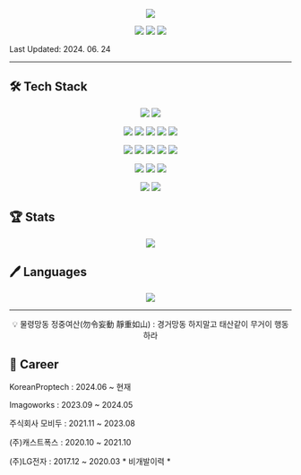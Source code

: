 <p align="center">
  <img src="https://capsule-render.vercel.app/api?type=waving&color=gradient&customColorList=1&height=300&section=header&text=SEUNGHEE%20KIM&fontSize=90">
</p>

<p align="center">
  <img src="https://hits.seeyoufarm.com/api/count/incr/badge.svg?url=https%3A%2F%2Fgithub.com%2Fheebedev%2Fhit-counter&count_bg=%2379C83D&title_bg=%23555555&icon=&icon_color=%23E7E7E7&title=hits&edge_flat=false"> <img src="https://img.shields.io/github/followers/heebedev?style=social"> <img src="https://img.shields.io/github/last-commit/heebedev/heebedev/main">
</p>

Last Updated: 2024. 06. 24

---

## 🛠 Tech Stack
<p align="center">
  <img src="https://img.shields.io/badge/GitHub-181717?style=for-the-badge&logo=GitHub&logoColor=white"> <img src="https://img.shields.io/badge/GitLab-FCA121?style=for-the-badge&logo=GitLab&logoColor=white">
  </p>
<p align="center">
  <img src="https://img.shields.io/badge/Swift-F05138?style=for-the-badge&logo=Swift&logoColor=white"> <img src="https://img.shields.io/badge/Python-3766AB?style=for-the-badge&logo=Python&logoColor=white"> <img src="https://img.shields.io/badge/java-007396?style=for-the-badge&logo=java&logoColor=white"> <img src="https://img.shields.io/badge/JavaScript-F7DF1E?style=for-the-badge&logo=JavaScript&logoColor=white"> <img src="https://img.shields.io/badge/node.js-339933?style=for-the-badge&logo=Node.js&logoColor=white">
  </p>
  <p align="center">
  <img src="https://img.shields.io/badge/MySQL-4479A1?style=for-the-badge&logo=MySQL&logoColor=white"> <img src="https://img.shields.io/badge/mariaDB-003545?style=for-the-badge&logo=mariaDB&logoColor=white"> <img src="https://img.shields.io/badge/mongoDB-47A248?style=for-the-badge&logo=MongoDB&logoColor=white"> <img src="https://img.shields.io/badge/elasticsearch-005571?style=for-the-badge&logo=elasticsearch&logoColor=white"> <img src="https://img.shields.io/badge/dynamodb-4053D6?style=for-the-badge&logo=amazondynamodb&logoColor=white">
  </p>
<p align="center">
  <img src="https://img.shields.io/badge/firebase-FFCA28?style=for-the-badge&logo=firebase&logoColor=white"> <img src="https://img.shields.io/badge/amazonaws-232F3E?style=for-the-badge&logo=amazonaws&logoColor=white"> <img src="https://img.shields.io/badge/docker-2496ED?style=for-the-badge&logo=docker&logoColor=white"> 
  </p>
<p align="center">
  <img src="https://img.shields.io/badge/CSS-1572B6?style=for-the-badge&logo=CSS3&logoColor=white"> <img src="https://img.shields.io/badge/HTML-E34F26?style=for-the-badge&logo=HTML5&logoColor=white">
</p>

## 🏆 Stats
<p align="center">
  <img src="https://github-readme-stats.vercel.app/api?username=heebedev&theme=dracula"> 
</p>

## 🖊 Languages
<p align="center">
  <img src="https://github-readme-stats.vercel.app/api/top-langs/?username=heebedev&layout=compact&theme=dracula"> 
</p>


---


<p align="center">
  💡 물령망동 정중여산(勿令妄動 靜重如山) : 경거망동 하지말고 태산같이 무거이 행동하라
</p>



## 🏢 Career
KoreanProptech : 2024.06 ~ 현재

Imagoworks : 2023.09 ~ 2024.05

주식회사 모비두 : 2021.11 ~ 2023.08

(주)캐스트폭스 : 2020.10 ~ 2021.10

(주)LG전자   : 2017.12 ~ 2020.03  * 비개발이력 *


